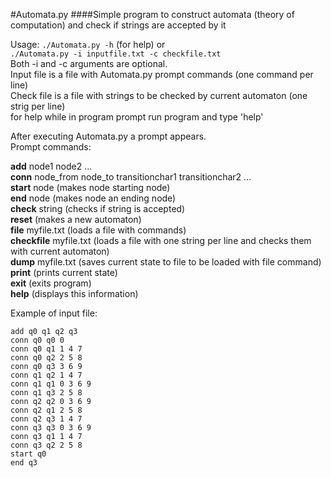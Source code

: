#Automata.py
####Simple program to construct automata (theory of computation) and check if strings are accepted by it

 Usage: `./Automata.py -h` (for help) or  
 `./Automata.py -i inputfile.txt -c checkfile.txt`  
 Both -i and -c arguments are optional.  
 Input file is a file with Automata.py prompt commands (one command per line)  
 Check file is a file with strings to be checked by current automaton (one strig per line)  
 for help while in program prompt run program and type 'help'  

After executing Automata.py a prompt appears.  
Prompt commands:  

**add** node1 node2 ...  
**conn** node_from node_to transitionchar1 transitionchar2 ...  
**start** node (makes node starting node)  
**end** node (makes node an ending node)  
**check** string (checks if string is accepted)  
**reset** (makes a new automaton)  
**file** myfile.txt (loads a file with commands)  
**checkfile** myfile.txt (loads a file with one string per line and checks them with current automaton)  
**dump** myfile.txt (saves current state to file to be loaded with file command)  
**print** (prints current state)  
**exit** (exits program)  
**help** (displays this information)  


Example of input file:
```
add q0 q1 q2 q3
conn q0 q0 0
conn q0 q1 1 4 7
conn q0 q2 2 5 8
conn q0 q3 3 6 9
conn q1 q2 1 4 7
conn q1 q1 0 3 6 9
conn q1 q3 2 5 8
conn q2 q2 0 3 6 9
conn q2 q1 2 5 8
conn q2 q3 1 4 7
conn q3 q3 0 3 6 9
conn q3 q1 1 4 7
conn q3 q2 2 5 8
start q0
end q3
```
